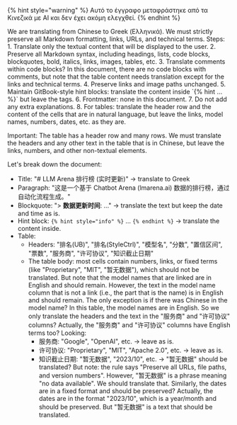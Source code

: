 
{% hint style="warning" %}
Αυτό το έγγραφο μεταφράστηκε από τα Κινεζικά με AI και δεν έχει ακόμη ελεγχθεί.
{% endhint %}


<think>
We are translating from Chinese to Greek (Ελληνικά). We must strictly preserve all Markdown formatting, links, URLs, and technical terms.
 Steps:
 1. Translate only the textual content that will be displayed to the user.
 2. Preserve all Markdown syntax, including headings, lists, code blocks, blockquotes, bold, italics, links, images, tables, etc.
 3. Translate comments within code blocks? In this document, there are no code blocks with comments, but note that the table content needs translation except for the links and technical terms.
 4. Preserve links and image paths unchanged.
 5. Maintain GitBook-style hint blocks: translate the content inside `{% hint ... %}` but leave the tags.
 6. Frontmatter: none in this document.
 7. Do not add any extra explanations.
 8. For tables: translate the header row and the content of the cells that are in natural language, but leave the links, model names, numbers, dates, etc. as they are.

 Important: The table has a header row and many rows. We must translate the headers and any other text in the table that is in Chinese, but leave the links, numbers, and other non-textual elements.

 Let's break down the document:

 - Title: "# LLM Arena 排行榜 (实时更新)" -> translate to Greek
 - Paragraph: "这是一个基于 Chatbot Arena (lmarena.ai) 数据的排行榜，通过自动化流程生成。"
 - Blockquote: "> **数据更新时间**: ..." -> translate the text but keep the date and time as is.
 - Hint block: `{% hint style="info" %}` ... `{% endhint %}` -> translate the content inside.
 - Table: 
      - Headers: "排名(UB)", "排名(StyleCtrl)", "模型名", "分数", "置信区间", "票数", "服务商", "许可协议", "知识截止日期"
      - The table body: most cells contain numbers, links, or fixed terms (like "Proprietary", "MIT", "暂无数据"), which should not be translated. But note that the model names that are linked are in English and should remain. However, the text in the model name column that is not a link (i.e., the part that is the name) is in English and should remain. The only exception is if there was Chinese in the model name? In this table, the model names are in English. So we only translate the headers and the text in the "服务商" and "许可协议" columns? Actually, the "服务商" and "许可协议" columns have English terms too? Looking: 
          - 服务商: "Google", "OpenAI", etc. -> leave as is.
          - 许可协议: "Proprietary", "MIT", "Apache 2.0", etc. -> leave as is.
          - 知识截止日期: "暂无数据", "2023/10", etc. -> "暂无数据" should be translated? But note: the rule says "Preserve all URLs, file paths, and version numbers". However, "暂无数据" is a phrase meaning "no data available". We should translate that. Similarly, the dates are in a fixed format and should be preserved? Actually, the dates are in the format "2023/10", which is a year/month and should be preserved. But "暂无数据" is a text that should be translated.